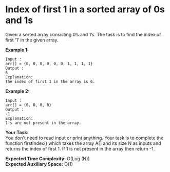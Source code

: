 # Index of first 1 in a sorted array of 0s and 1s

Given a sorted array consisting 0’s and 1’s. The task is to find the index of first ‘1’ in the given array.

 

**Example 1:**
```
Input : 
arr[] = {0, 0, 0, 0, 0, 0, 1, 1, 1, 1}
Output : 
6
Explanation:
The index of first 1 in the array is 6.
```

**Example 2:**
```
Input : 
arr[] = {0, 0, 0, 0}
Output : 
-1
Explanation:
1's are not present in the array.
``` 
 
**Your Task:**<br>
You don't need to read input or print anything. Your task is to complete the function firstIndex() which takes the array A[] and its size N as inputs and returns the index of first 1. If 1 is not present in the array then return -1.


**Expected Time Complexity:** O(Log (N))<br>
**Expected Auxiliary Space:** O(1)

